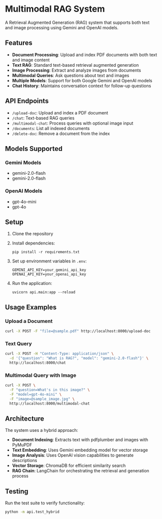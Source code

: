 # Multimodal RAG System

A Retrieval Augmented Generation (RAG) system that supports both text and image processing using Gemini and OpenAI models.

## Features

- **Document Processing**: Upload and index PDF documents with both text and image content
- **Text RAG**: Standard text-based retrieval augmented generation
- **Image Processing**: Extract and analyze images from documents
- **Multimodal Queries**: Ask questions about text and images
- **Multiple Models**: Support for both Google Gemini and OpenAI models
- **Chat History**: Maintains conversation context for follow-up questions

## API Endpoints

- `/upload-doc`: Upload and index a PDF document
- `/chat`: Text-based RAG queries
- `/multimodal-chat`: Process queries with optional image input
- `/documents`: List all indexed documents
- `/delete-doc`: Remove a document from the index

## Models Supported

### Gemini Models

- gemini-2.0-flash
- gemini-2.0-flash

### OpenAI Models

- gpt-4o-mini
- gpt-4o

## Setup

1. Clone the repository
2. Install dependencies:

   ```
   pip install -r requirements.txt
   ```

3. Set up environment variables in `.env`:

   ```
   GEMINI_API_KEY=your_gemini_api_key
   OPENAI_API_KEY=your_openai_api_key
   ```

4. Run the application:

   ```
   uvicorn api.main:app --reload
   ```

## Usage Examples

### Upload a Document

```bash
curl -X POST -F "file=@sample.pdf" http://localhost:8000/upload-doc
```

### Text Query

```bash
curl -X POST -H "Content-Type: application/json" \
  -d '{"question": "What is RAG?", "model": "gemini-2.0-flash"}' \
  http://localhost:8000/chat
```

### Multimodal Query with Image

```bash
curl -X POST \
  -F "question=What's in this image?" \
  -F "model=gpt-4o-mini" \
  -F "image=@sample_image.jpg" \
  http://localhost:8000/multimodal-chat
```

## Architecture

The system uses a hybrid approach:

- **Document Indexing**: Extracts text with pdfplumber and images with PyMuPDF
- **Text Embedding**: Uses Gemini embedding model for vector storage
- **Image Analysis**: Uses OpenAI vision capabilities to generate descriptions
- **Vector Storage**: ChromaDB for efficient similarity search
- **RAG Chain**: LangChain for orchestrating the retrieval and generation process

## Testing

Run the test suite to verify functionality:

```bash
python -m api.test_hybrid
```
